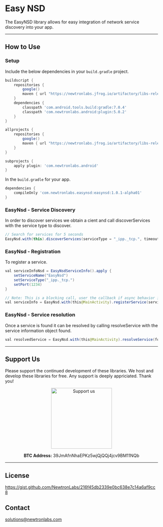 # Easy NSD

The EasyNSD library allows for easy integration of network service discovery into your app. 

----


## How to Use 

### Setup

Include the below dependencies in your `build.gradle` project.

```gradle
buildscript {
    repositories {
        google()
        maven { url "https://newtronlabs.jfrog.io/artifactory/libs-release-local" }
    }
    dependencies {
        classpath 'com.android.tools.build:gradle:7.0.4'
        classpath 'com.newtronlabs.android:plugin:5.0.2'
    }
}

allprojects {
    repositories {
        google()
        maven { url "https://newtronlabs.jfrog.io/artifactory/libs-release-local" }
    }
}

subprojects {
    apply plugin: 'com.newtronlabs.android'
}
```

In the `build.gradle` for your app.

```gradle
dependencies {
    compileOnly 'com.newtronlabs.easynsd:easynsd:1.0.1-alpha01'
}
```


### EasyNsd - Service Discovery
In order to discover services we obtain a cient and call discoverServices with the service type to discover.

```java
// Search for services for 5 seconds
EasyNsd.with(this).discoverServices(serviceType = "_ipp._tcp.", timeout = 5 * 1000L).await()
```

### EasyNsd - Registration
To register a service.

```java
val serviceInfoNsd = EasyNsdServiceInfo().apply {
    setServiceName("EasyNsd")
    setServiceType("_ipp._tcp.")
    setPort(1234)
}

// Note: This is a blocking call, user the callback if async behavior is desired.
val serviceInfo = EasyNsd.with(this@MainActivity).registerService(serviceInfoNsd).await()
```
### EasyNsd - Service resolution
Once a service is found it can be resolved by calling resolveService with the service information object found.
```java
val resolvedService = EasyNsd.with(this@MainActivity).resolveService(foundServiceInfoNsd).await()
```

---

## Support Us
Please support the continued development of these libraries. We host and develop these libraries for free. Any support is deeply appriciated. Thank you!

<p align="center">
  <img src="https://drive.google.com/uc?id=1rbY8qjxvWU8GQgaqDrOY4-fYOWobQKk3" width="200" height="200" title="Support us" alt="Support us">
</p>

<p align="center">
  <strong>BTC Address:</strong> 39JmAfnNhaEPKz5wjQjQQj4jcv9BM11NQb
</p>

---

## License
https://gist.github.com/NewtronLabs/216f45db2339e0bc638e7c14a6af9cc8


## Contact

solutions@newtronlabs.com

